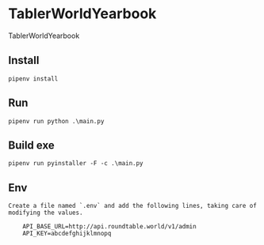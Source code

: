 # TablerWorldYearbook

TablerWorldYearbook

## Install

    pipenv install

## Run

    pipenv run python .\main.py

## Build exe

    pipenv run pyinstaller -F -c .\main.py

## Env

    Create a file named `.env` and add the following lines, taking care of modifying the values.

```
    API_BASE_URL=http://api.roundtable.world/v1/admin
    API_KEY=abcdefghijklmnopq
```
